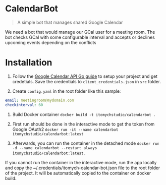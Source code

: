 # CalendarBot
>A simple bot that manages shared Google Calendar

We need a bot that would manage our GCal user for a meeting room. The bot checks GCal with some configurable interval and 
accepts or declines upcoming events depending on the conflicts

# Installation

1. Follow the [Google Calendar API Go guide](https://developers.google.com/google-apps/calendar/quickstart/go) to setup your project and get credetials.
   Save the credentials to `client_credentials.json` in `src` folder.

1. Create `config.yaml` in the root folder like this sample:
```yaml
email: meetingroom@mydomain.com
checkinterval: 60
```
1. Build Docker container `docker build -t itomychstudio/calendarbot .`

1. First run should be done in the interactive mode to get the token from Google OAuth2 `docker run -it --name calendarbot itomychstudio/calendarbot:latest`

1. Afterwards, you can run the container in the detached mode `docker run -d --name calendarbot --restart always itomychstudio/calendarbot:latest`.

If you cannot run the container in the interactive mode, run the app locally and copy the ~/.credentials/itomych-calendar-bot.json file to the root folder of the project. 
It will be automatically copied to the container on docker build.